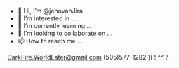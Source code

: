 - 👋 Hi, I’m @jehovahJira
- 👀 I’m interested in ...
- 🌱 I’m currently learning ...
- 💞️ I’m looking to collaborate on ...
- 📫 How to reach me ...

<!---
jehovahJira/jehovahJira is a ✨ special ✨ repository because its `README.md` (this file) appears on your GitHub profile.
You can click the Preview link to take a look at your changes.
--->
DarkFire.WorldEater@gmail.com
(505)577-1282
)(
!
^°
?
.
